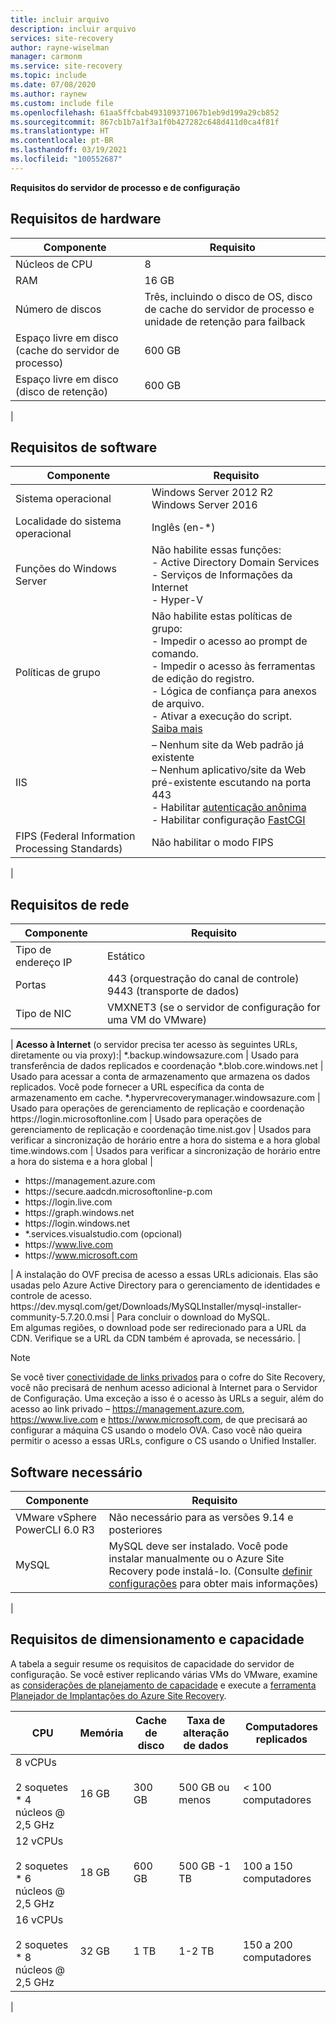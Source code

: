 ```yaml
---
title: incluir arquivo
description: incluir arquivo
services: site-recovery
author: rayne-wiselman
manager: carmonm
ms.service: site-recovery
ms.topic: include
ms.date: 07/08/2020
ms.author: raynew
ms.custom: include file
ms.openlocfilehash: 61aa5ffcbab493109371067b1eb9d199a29cb852
ms.sourcegitcommit: 867cb1b7a1f3a1f0b427282c648d411d0ca4f81f
ms.translationtype: HT
ms.contentlocale: pt-BR
ms.lasthandoff: 03/19/2021
ms.locfileid: "100552687"
---
```

**Requisitos do servidor de processo e de configuração**


## <a name="hardware-requirements"></a>Requisitos de hardware

**Componente** | **Requisito** 
--- | ---
Núcleos de CPU | 8 
RAM | 16 GB
Número de discos | Três, incluindo o disco de OS, disco de cache do servidor de processo e unidade de retenção para failback 
Espaço livre em disco (cache do servidor de processo) | 600 GB
Espaço livre em disco (disco de retenção) | 600 GB
 | 

## <a name="software-requirements"></a>Requisitos de software

**Componente** | **Requisito** 
--- | ---
Sistema operacional | Windows Server 2012 R2 <br> Windows Server 2016
Localidade do sistema operacional | Inglês (en-*)
Funções do Windows Server | Não habilite essas funções: <br> - Active Directory Domain Services <br>- Serviços de Informações da Internet <br> - Hyper-V 
Políticas de grupo | Não habilite estas políticas de grupo: <br> - Impedir o acesso ao prompt de comando. <br> - Impedir o acesso às ferramentas de edição do registro. <br> - Lógica de confiança para anexos de arquivo. <br> - Ativar a execução do script. <br> [Saiba mais](/previous-versions/windows/it-pro/windows-7/gg176671(v=ws.10))
IIS | – Nenhum site da Web padrão já existente <br> – Nenhum aplicativo/site da Web pré-existente escutando na porta 443 <br>- Habilitar [autenticação anônima](/previous-versions/windows/it-pro/windows-server-2008-R2-and-2008/cc731244(v=ws.10)) <br> - Habilitar configuração [FastCGI](/previous-versions/windows/it-pro/windows-server-2008-R2-and-2008/cc753077(v=ws.10)) 
FIPS (Federal Information Processing Standards) | Não habilitar o modo FIPS
|

## <a name="network-requirements"></a>Requisitos de rede

**Componente** | **Requisito** 
--- | --- 
Tipo de endereço IP | Estático 
Portas | 443 (orquestração do canal de controle)<br>9443 (transporte de dados) 
Tipo de NIC | VMXNET3 (se o servidor de configuração for uma VM do VMware)
 |
**Acesso à Internet** (o servidor precisa ter acesso às seguintes URLs, diretamente ou via proxy):|
\*.backup.windowsazure.com | Usado para transferência de dados replicados e coordenação
\*.blob.core.windows.net | Usado para acessar a conta de armazenamento que armazena os dados replicados. Você pode fornecer a URL específica da conta de armazenamento em cache.
\*.hypervrecoverymanager.windowsazure.com | Usado para operações de gerenciamento de replicação e coordenação
https:\//login.microsoftonline.com | Usado para operações de gerenciamento de replicação e coordenação 
time.nist.gov | Usados para verificar a sincronização de horário entre a hora do sistema e a hora global
time.windows.com | Usados para verificar a sincronização de horário entre a hora do sistema e a hora global
| <ul> <li> https:\//management.azure.com </li><li> https:\//secure.aadcdn.microsoftonline-p.com </li><li> https:\//login.live.com </li><li> https:\//graph.windows.net </li><li> https:\//login.windows.net </li><li> *.services.visualstudio.com (opcional) </li><li> https:\//www.live.com </li><li> https:\//www.microsoft.com </li></ul> | A instalação do OVF precisa de acesso a essas URLs adicionais. Elas são usadas pelo Azure Active Directory para o gerenciamento de identidades e controle de acesso.
https:\//dev.mysql.com/get/Downloads/MySQLInstaller/mysql-installer-community-5.7.20.0.msi  | Para concluir o download do MySQL. </br> Em algumas regiões, o download pode ser redirecionado para a URL da CDN. Verifique se a URL da CDN também é aprovada, se necessário.
|

> [!NOTE]
> Se você tiver [conectividade de links privados](../articles/site-recovery/hybrid-how-to-enable-replication-private-endpoints.md) para o cofre do Site Recovery, você não precisará de nenhum acesso adicional à Internet para o Servidor de Configuração. Uma exceção a isso é o acesso às URLs a seguir, além do acesso ao link privado – https://management.azure.com, https://www.live.com e https://www.microsoft.com, de que precisará ao configurar a máquina CS usando o modelo OVA. Caso você não queira permitir o acesso a essas URLs, configure o CS usando o Unified Installer.

## <a name="required-software"></a>Software necessário

**Componente** | **Requisito** 
--- | ---
VMware vSphere PowerCLI 6.0 R3 | Não necessário para as versões 9.14 e posteriores
MySQL | MySQL deve ser instalado. Você pode instalar manualmente ou o Azure Site Recovery pode instalá-lo. (Consulte [definir configurações](../articles/site-recovery/vmware-azure-deploy-configuration-server.md#configure-settings) para obter mais informações)
|

## <a name="sizing-and-capacity-requirements"></a>Requisitos de dimensionamento e capacidade

A tabela a seguir resume os requisitos de capacidade do servidor de configuração. Se você estiver replicando várias VMs do VMware, examine as [considerações de planejamento de capacidade](../articles/site-recovery/site-recovery-plan-capacity-vmware.md) e execute a [ferramenta Planejador de Implantações do Azure Site Recovery](../articles/site-recovery/site-recovery-deployment-planner.md).


**CPU** | **Memória** | **Cache de disco** | **Taxa de alteração de dados** | **Computadores replicados**
--- | --- | --- | --- | ---
8 vCPUs<br/><br/> 2 soquetes * 4 núcleos \@ 2,5 GHz | 16 GB | 300 GB | 500 GB ou menos | < 100 computadores
12 vCPUs<br/><br/> 2 soquetes  * 6 núcleos \@ 2,5 GHz | 18 GB | 600 GB | 500 GB -1 TB | 100 a 150 computadores
16 vCPUs<br/><br/> 2 soquetes  * 8 núcleos \@ 2,5 GHz | 32 GB | 1 TB | 1-2 TB | 150 a 200 computadores
|